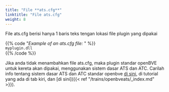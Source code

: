 ```yaml
---
title: "File **ats.cfg**"
linktitle: "File ats.cfg"
weight: 8
---
```


File ats.cfg berisi hanya 1 baris teks tengan lokasi file plugin yang dipakai

{{% code "*Example of an ats.cfg file:* " %}}  
`myplugin.dll`  
{{% /code %}}  

Jika anda tidak menambahkan file ats.cfg, maka plugin standar openBVE untuk kereta akan dipakai, menggunakan sistem dasar ATS dan ATC. Carilah info tentang sistem dasar ATS dan ATC standar openbve [di sini](https://openbve-project.net/play-japanese/), di tutorial yang ada di tab kiri, dan [di sini]({{< ref "/trains/openbveats/_index.md" >}}).